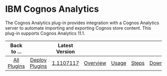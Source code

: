
IBM Cognos Analytics
====================


The Cognos Analytics plug-in provides integration with a Cognos Analytics server to automate importing and exporting 
Cognos store content. This plug-in supports Cognos Analytics 11.1.


|Back to ...||Latest Version|||||
| :---: | :---: | :---: | :---: | :---: | :---: | :---: |
|[All Plugins](../../index.md)|[Deploy Plugins](../README.md)|[1.1107117](https://raw.githubusercontent.com/UrbanCode/IBM-UCD-PLUGINS/main/files/cognos-analytics/Cognos-Analytics-1.1107117.zip)|[Overview](overview.md)|[Usage](usage.md)|[Steps](steps.md)|[Downloads](downloads.md)|
